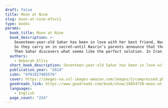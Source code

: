 ```yaml
---
draft: false
title: Moon at Nine
slug: moon-at-nine-m7vvi1
type: books
params:
  book_title: Moon at Nine
  book_description: >-
    Seventeen-year-old Sahar has been in love with her best friend, Nasrin, since they were six. They’ve shared stolen kisses and romantic promises. But Iran is a dangerous place for two girls in love—Sahar and Nasrin could be beaten, imprisoned, even executed if their relationship came to light.
    So they carry on in secret—until Nasrin’s parents announce that they’ve arranged for her marriage. Nasrin tries to persuade Sahar that they can go on as they have been, only now with new comforts provided by the decent, well-to-do doctor Nasrin will marry. But Sahar dreams of loving Nasrin exclusively—and openly.
    Then Sahar discovers what seems like the perfect solution. In Iran, homosexuality may be a crime, but to be a man trapped in a woman’s body is seen as nature’s mistake, and sex reassignment is legal and accessible. As a man, Sahar could be the one to marry Nasrin. Sahar will never be able to love the one she wants, in the body she wants to be loved in, without risking her life. Is saving her love worth sacrificing her true self?
  authors:
    - Deborah Ellis
  short_book_description: Seventeen-year-old Sahar has been in love with her best friend, Nasrin, since they were six. They’ve shared stolen kisses and romantic promises. But Iran is a dangerous place for two girls in love—Sahar and Nasrin could be beaten, imprisoned, even executed if their relationship came to light.
  publication_year: "2014"
  isbn: "9781927485576"
  cover: https://images-na.ssl-images-amazon.com/images/S/compressed.photo.goodreads.com/books/1359401553i/17302571.jpg
  goodreads_link: https://www.goodreads.com/book/show/18854738-moon-at-nine
  languages:
    - English
  page_count: "224"
---
```

